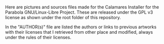 Here are pictures and sources files made for the Calamares Installer for the Parabola GNU/Linux-Libre Project.
These are released under the GPL v3 license as shown under the root folder of this repository.

In the "AUTHOR(s)" file are listed the authors or links to previous artworks with their licenses that I retrieved from other place and modified, always under the rules of their licenses.
